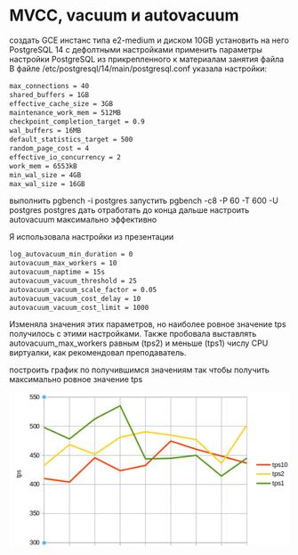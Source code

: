 # MVCC, vacuum и autovacuum

создать GCE инстанс типа e2-medium и диском 10GB
установить на него PostgreSQL 14 с дефолтными настройками
применить параметры настройки PostgreSQL из прикрепленного к материалам занятия файла
В файле /etc/postgresql/14/main/postgresql.conf указала настройки:

```
max_connections = 40
shared_buffers = 1GB
effective_cache_size = 3GB
maintenance_work_mem = 512MB
checkpoint_completion_target = 0.9
wal_buffers = 16MB
default_statistics_target = 500
random_page_cost = 4
effective_io_concurrency = 2
work_mem = 6553kB
min_wal_size = 4GB
max_wal_size = 16GB
```

выполнить pgbench -i postgres
запустить pgbench -c8 -P 60 -T 600 -U postgres postgres
дать отработать до конца
дальше настроить autovacuum максимально эффективно

Я использовала настройки из презентации

```
log_autovacuum_min_duration = 0
autovacuum_max_workers = 10
autovacuum_naptime = 15s
autovacuum_vacuum_threshold = 25
autovacuum_vacuum_scale_factor = 0.05
autovacuum_vacuum_cost_delay = 10
autovacuum_vacuum_cost_limit = 1000
```
Изменяла значения этих параметров, но наиболее ровное значение tps получилось с этими настройками. Также пробовала выставлять autovacuum_max_workers равным (tps2) и меньше (tps1) числу CPU
виртуалки, как рекомендовал преподаватель.

построить график по получившимся значениям
так чтобы получить максимально ровное значение tps

![diagram](/image1.png)

